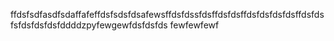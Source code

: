 ffdsfsdfasdfsdaffafeffdsfsdsfdsafewsffdsfdssfdsffdsfdsffdsfdsfdsfdsffdsfdsfsfdsfdsfdsfddddzpyfewgewfdsfdsfds
fewfewfewf
